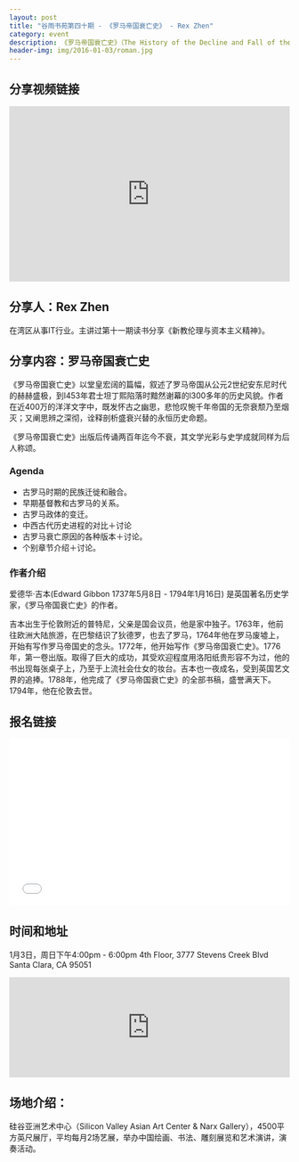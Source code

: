 ```yaml
---
layout: post
title: "谷雨书苑第四十期 - 《罗马帝国衰亡史》 - Rex Zhen"
category: event
description: 《罗马帝国衰亡史》（The History of the Decline and Fall of the Roman Empire）是英国历史学家爱德华·吉本的一部巨著，被认为是第一部“现代”历史著作，共有六卷，分期出版。第一卷出版於1776年，第二、三卷出版於1781年，第四、五、六卷出版於1788年。包括罗马帝国的全部历史
header-img: img/2016-01-03/roman.jpg
---
```


## 分享视频链接

<iframe width="100%" height="315" src="https://www.youtube.com/embed/videoseries?list=PLbwb8x7jMTXJMPe3VK-0idsHE7PS9Jv-3" frameborder="0" allowfullscreen></iframe>

## 分享人：Rex Zhen
在湾区从事IT行业。主讲过第十一期读书分享《新教伦理与资本主义精神》。

## 分享内容：罗马帝国衰亡史

《罗马帝国衰亡史》以堂皇宏阔的篇幅，叙述了罗马帝国从公元2世纪安东尼时代的赫赫盛极，到l453年君士坦丁熙陷落时黯然谢幕的l300多年的历史风貌。作者在近400万的洋洋文字中，既发怀古之幽思，悲怆叹惋千年帝国的无奈衰颓乃至烟灭；又阐思辨之深彻，诠释剖析盛衰兴替的永恒历史命题。

《罗马帝国衰亡史》出版后传诵两百年迄今不衰，其文学光彩与史学成就同样为后人称颂。


### Agenda

- 古罗马时期的民族迁徙和融合。
- 早期基督教和古罗马的关系。
- 古罗马政体的变迁。
- 中西古代历史进程的对比＋讨论
- 古罗马衰亡原因的各种版本＋讨论。
- 个别章节介绍＋讨论。

### 作者介绍

爱德华·吉本(Edward Gibbon 1737年5月8日 - 1794年1月16日) 是英国著名历史学家，《罗马帝国衰亡史》的作者。

吉本出生于伦敦附近的普特尼，父亲是国会议员，他是家中独子。1763年，他前往欧洲大陆旅游，在巴黎结识了狄德罗，也去了罗马，1764年他在罗马废墟上，开始有写作罗马帝国史的念头。1772年，他开始写作《罗马帝国衰亡史》。1776年，第一卷出版。取得了巨大的成功，其受欢迎程度用洛阳纸贵形容不为过，他的书出现每张桌子上，乃至于上流社会仕女的妆台。吉本也一夜成名，受到英国艺文界的追捧。1788年，他完成了《罗马帝国衰亡史》的全部书稿，盛誉满天下。1794年，他在伦敦去世。

## 报名链接

<div style="width:100%; text-align:left;" ><iframe  src="//eventbrite.com/tickets-external?eid=20235770735&ref=etckt" frameborder="0" height="300" width="100%" vspace="0" hspace="0" marginheight="5" marginwidth="5" scrolling="auto" allowtransparency="true"></iframe></div>

## 时间和地址

1月3日，周日下午4:00pm - 6:00pm
4th Floor, 3777 Stevens Creek Blvd
Santa Clara, CA 95051

<iframe width="100%" height="180" frameborder="0" style="border:0"
src="https://www.google.com/maps/embed/v1/place?q=3777%20Stevens%20Creek%20Blvd%20Santa%20Clara%2C%20CA%2095054&key=AIzaSyBU8Fpde0IWAvSPYuvrpcjOHm_8scuCusk" allowfullscreen></iframe>


## 场地介绍：

硅谷亚洲艺术中心（Silicon Valley Asian Art Center & Narx Gallery），4500平方英尺展厅，平均每月2场艺展，举办中国绘画、书法、雕刻展览和艺术演讲，演奏活动。

